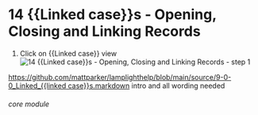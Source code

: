 # 14 {{Linked case}}s - Opening, Closing and Linking Records


1. Click on {{Linked case}} view
![14 {{Linked case}}s - Opening, Closing and Linking Records - step 1](14_Cases_-_Opening,_Closing_and_Linking_Records_im_1.png)

[https://github.com/mattparker/lamplighthelp/blob/main/source/9-0-0_Linked_{{linked case}}s.markdown](https://github.com/mattparker/lamplighthelp/blob/main/source/9-0-0_Linked_cases.markdown)
intro and all wording needed

###### core module
